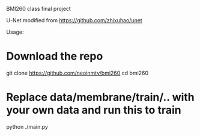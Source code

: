 BMI260 class final project

U-Net modified from https://github.com/zhixuhao/unet

Usage: 

# Download the repo
git clone https://github.com/neoinmtv/bmi260
cd bmi260
# Replace data/membrane/train/.. with your own data and run this to train
python ./main.py
